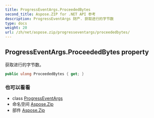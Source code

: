 ```yaml
---
title: ProgressEventArgs.ProceededBytes
second_title: Aspose.ZIP for .NET API 参考
description: ProgressEventArgs 财产. 获取进行的字节数
type: docs
weight: 20
url: /zh/net/aspose.zip/progresseventargs/proceededbytes/
---
```

## ProgressEventArgs.ProceededBytes property

获取进行的字节数。

```csharp
public ulong ProceededBytes { get; }
```

### 也可以看看

* class [ProgressEventArgs](../)
* 命名空间 [Aspose.Zip](../../progresseventargs/)
* 部件 [Aspose.Zip](../../../)


